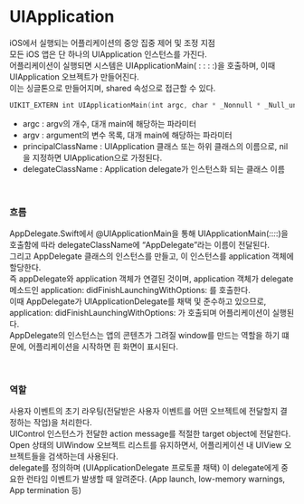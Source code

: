 # UIApplication

iOS에서 실행되는 어플리케이션의 중앙 집중 제어 및 조정 지점<br>
모든 iOS 앱은 단 하나의 UIApplication 인스턴스를 가진다.<br>
어플리케이션이 실행되면 시스템은 UIApplicationMain( : : : :)을 호출하며, 이때 UIApplication 오브젝트가 만들어진다.<br>
이는 싱글톤으로 만들어지며, shared 속성으로 접근할 수 있다.<br>

```swift
UIKIT_EXTERN int UIApplicationMain(int argc, char * _Nonnull * _Null_unspecified argv, NSString * _Nullable principalClassName, NSString * _Nullable delegateClassName);
```
- argc : argv의 개수, 대개 main에 해당하는 파라미터
- argv : argument의 변수 목록, 대개 main에 해당하는 파라미터
- principalClassName : UIApplication 클래스 또는 하위 클래스의 이름으로, nil을 지정하면 UIApplication으로 가정된다.<br>
- delegateClassName : Application delegate가 인스턴스화 되는 클래스 이름 

<br>

### 흐름
AppDelegate.Swift에서 @UIApplicationMain을 통해 UIApplicationMain(_:_:_:_:)을 호출함에 따라 delegateClassName에 “AppDelegate”라는 이름이 전달된다.<br>
그리고 AppDelegate 클래스의 인스턴스를 만들고, 이 인스턴스를 application 객체에 할당한다.<br>
즉 appDelegate와 application 객체가 연결된 것이며, application 객체가 delegate 메소드인 application: didFinishLaunchingWithOptions: 를 호출한다.<br>
이때 AppDelegate가 UIApplicationDelegate를 채택 및 준수하고 있으므로, application: didFinishLaunchingWithOptions: 가 호출되며 어플리케이션이 실행된다.<br>
AppDelegate의 인스턴스는 앱의 콘텐츠가 그려질 window를 만드는 역할을 하기 떄문에, 어플리케이션을 시작하면 흰 화면이 표시된다.<br>

<br>

### 역할
사용자 이벤트의 초기 라우팅(전달받은 사용자 이벤트를 어떤 오브젝트에 전달할지 결정하는 작업)을 처리한다.<br>
UIControl 인스턴스가 전달한 action message를 적절한 target object에 전달한다.<br>
Open 상태의 UIWindow 오브젝트 리스트를 유지하면서, 어플리케이션 내 UIView 오브젝트들을 검색하는데 사용된다.<br>
delegate를 정의하며 (UIApplicationDelegate 프로토콜 채택) 이 delegate에게 중요한 런타임 이벤트가 발생할 때 알려준다. (App launch, low-memory warnings, App termination 등)<br>
